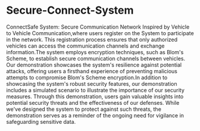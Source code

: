 # Secure-Connect-System


ConnectSafe System: Secure Communication Network Inspired by Vehicle to Vehicle Communication,where users register on the System to participate in the network. This registration process ensures that only authorized vehicles can access the communication channels and exchange information.The system employs encryption techniques, such as Blom's Scheme, to establish secure communication channels between vehicles. Our demonstration showcases the system's resilience against potential attacks, offering users a firsthand experience of preventing malicious attempts to compromise Blom's Scheme encryption.In addition to showcasing the system's robust security features, our demonstration includes a simulated scenario to illustrate the importance of our security measures. Through this demonstration, users gain valuable insights into potential security threats and the effectiveness of our defenses. While we've designed the system to protect against such threats, the demonstration serves as a reminder of the ongoing need for vigilance in safeguarding sensitive data.
